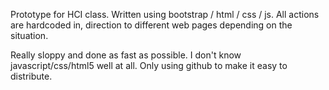 Prototype for HCI class. Written using bootstrap / html / css / js. All actions
are hardcoded in, direction to different web pages depending on the situation.

Really sloppy and done as fast as possible. I don't know javascript/css/html5 well at all. Only using github to make it easy to distribute.